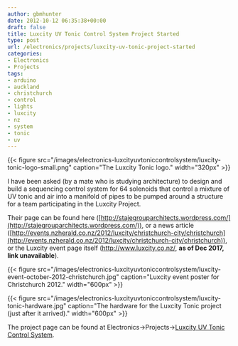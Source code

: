 ```yaml
---
author: gbmhunter
date: 2012-10-12 06:35:38+00:00
draft: false
title: Luxcity UV Tonic Control System Project Started
type: post
url: /electronics/projects/luxcity-uv-tonic-project-started
categories:
- Electronics
- Projects
tags:
- arduino
- auckland
- christchurch
- control
- lights
- luxcity
- nz
- system
- tonic
- uv
---
```


{{< figure src="/images/electronics-luxcityuvtoniccontrolsystem/luxcity-tonic-logo-small.png" caption="The Luxcity Tonic logo."  width="320px" >}}

I have been asked (by a mate who is studying architecture) to design and build a sequencing control system for 64 solenoids that control a mixture of UV tonic and air into a manifold of pipes to be pumped around a structure for a team participating in the Luxcity Project.

Their page can be found here ([http://stajegrouparchitects.wordpress.com/](http://stajegrouparchitects.wordpress.com/)), or a news article ([http://events.nzherald.co.nz/2012/luxcity/christchurch-city/christchurch](http://events.nzherald.co.nz/2012/luxcity/christchurch-city/christchurch)), or the Luxcity event page itself (http://www.luxcity.co.nz/, **as of Dec 2017, link unavailable**).

{{< figure src="/images/electronics-luxcityuvtoniccontrolsystem/luxcity-event-october-2012-christchurch.jpg" caption="Luxcity event poster for Christchurch 2012."  width="600px" >}}

{{< figure src="/images/electronics-luxcityuvtoniccontrolsystem/luxcity-tonic-hardware.jpg" caption="The hardware for the Luxcity Tonic project (just after it arrived)."  width="600px" >}}

The project page can be found at Electronics->Projects->[Luxcity UV Tonic Control System](http://blog.mbedded.ninja/electronics/projects/luxcity-uv-tonic-control-system).
